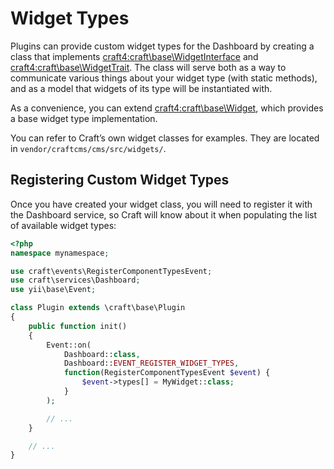 # Widget Types

Plugins can provide custom widget types for the Dashboard by creating a class that implements <craft4:craft\base\WidgetInterface> and <craft4:craft\base\WidgetTrait>. The class will serve both as a way to communicate various things about your widget type (with static methods), and as a model that widgets of its type will be instantiated with.

As a convenience, you can extend <craft4:craft\base\Widget>, which provides a base widget type implementation.

You can refer to Craft’s own widget classes for examples. They are located in `vendor/craftcms/cms/src/widgets/`.

## Registering Custom Widget Types

Once you have created your widget class, you will need to register it with the Dashboard service, so Craft will know about it when populating the list of available widget types:

```php
<?php
namespace mynamespace;

use craft\events\RegisterComponentTypesEvent;
use craft\services\Dashboard;
use yii\base\Event;

class Plugin extends \craft\base\Plugin
{
    public function init()
    {
        Event::on(
            Dashboard::class,
            Dashboard::EVENT_REGISTER_WIDGET_TYPES,
            function(RegisterComponentTypesEvent $event) {
                $event->types[] = MyWidget::class;
            }
        );

        // ...
    }

    // ...
}
```
